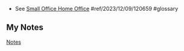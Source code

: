 - See [Small Office Home Office](small-office-home-office.md) #ref/2023/12/09/120659 #glossary 
## My Notes
[Notes](mynotes/soho-notes.md)
